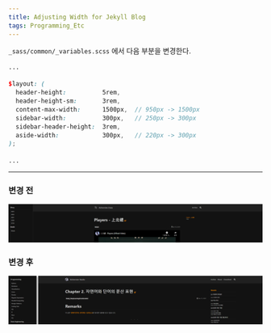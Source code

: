 ```yaml
---
title: Adjusting Width for Jekyll Blog
tags: Programming_Etc
---
```


<!--more-->

`_sass/common/_variables.scss` 에서 다음 부분을 변경한다.

```scss
...

$layout: (
  header-height:          5rem,
  header-height-sm:       3rem,
  content-max-width:      1500px,  // 950px -> 1500px
  sidebar-width:          300px,   // 250px -> 300px
  sidebar-header-height:  3rem,
  aside-width:            300px,   // 220px -> 300px
);

...
```

---

### 변경 전
![](/images\Programming\Etc\2024-01-21-jekyll_width\image(2).png)

### 변경 후
![](/images\Programming\Etc\2024-01-21-jekyll_width\image(1).png)
